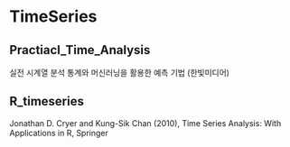 # TimeSeries

## Practiacl_Time_Analysis
실전 시계열 분석 통계와 머신러닝을 활용한 예측 기법 (한빛미디어)

## R_timeseries
Jonathan D. Cryer and Kung-Sik Chan (2010), Time Series Analysis: With Applications in R, Springer

